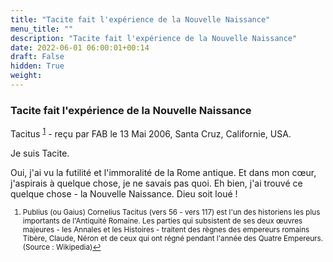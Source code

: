 ```yaml
---
title: "Tacite fait l'expérience de la Nouvelle Naissance"
menu_title: ""
description: "Tacite fait l'expérience de la Nouvelle Naissance"
date: 2022-06-01 06:00:01+00:14
draft: False
hidden: True
weight:
---
```

### Tacite fait l'expérience de la Nouvelle Naissance

Tacitus <sup id="a1">[1](#f1)</sup> - reçu par FAB le 13 Mai 2006, Santa Cruz, Californie, USA.

Je suis Tacite.

Oui, j'ai vu la futilité et l'immoralité de la Rome antique. Et dans mon cœur, j'aspirais à quelque chose, je ne savais pas quoi. Eh bien, j'ai trouvé ce quelque chose - la Nouvelle Naissance. Dieu soit loué !
<small>

1. <large id="f1"> Publius (ou Gaius) Cornelius Tacitus (vers 56 - vers 117) est l'un des historiens les plus importants de l'Antiquité Romaine. Les parties qui subsistent de ses deux œuvres majeures - les Annales et les Histoires - traitent des règnes des empereurs romains Tibère, Claude, Néron et de ceux qui ont régné pendant l'année des Quatre Empereurs. (Source : Wikipedia)[↩](#a1)
